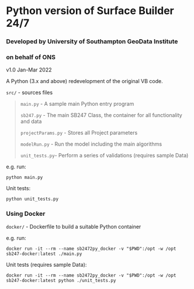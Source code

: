 # Python version of Surface Builder 24/7

### Developed by University of Southampton GeoData Institute
### on behalf of ONS

v1.0 Jan-Mar 2022

A Python (3.x and above) redevelopment of the original VB code.

`src/` - sources files

> `main.py` - A sample main Python entry program
> 
> `sb247.py` - The main SB247 Class, the container for all functionality and data
> 
> `projectParams.py` - Stores all Project parameters
> 
> `modelRun.py` - Run the model including the main algorithms
> 
> `unit_tests.py`- Perform a series of validations (requires sample Data)

e.g. run:

```python main.py```

Unit tests:

```python unit_tests.py```

### Using Docker

`docker/` - Dockerfile to build a suitable Python container

e.g. run:

```docker run -it --rm --name sb2472py_docker -v "$PWD":/opt -w /opt sb247-docker:latest ./main.py```

Unit tests (requires sample Data):

```docker run -it --rm --name sb2472py_docker -v "$PWD":/opt -w /opt sb247-docker:latest python ./unit_tests.py```

